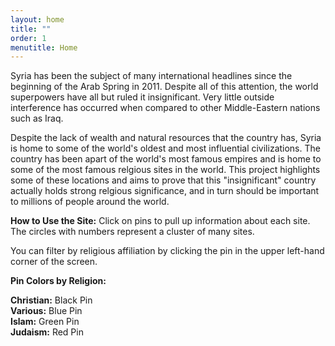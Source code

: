 ```yaml
---
layout: home
title: ""
order: 1
menutitle: Home
---
```

Syria has been the subject of many international headlines since the beginning of the Arab Spring in 2011. Despite all of this attention, the world superpowers have all but ruled it insignificant. Very little outside interference has occurred when compared to other Middle-Eastern nations such as Iraq.

Despite the lack of wealth and natural resources that the country has, Syria is home to some of the world's oldest and most influential civilizations. The country has been apart of the world's most famous empires and is home to some of the most famous relgious sites in the world. This project highlights some of these locations and aims to prove that this "insignificant" country actually holds strong relgious significance, and in turn should be important to millions of people around the world.

**How to Use the Site:**
Click on pins to pull up information about each site. The circles with numbers represent a cluster of many sites.

You can filter by religious affiliation by clicking the pin in the upper left-hand corner of the screen.

**Pin Colors by Religion:**

**Christian:**   Black Pin  
**Various:**    Blue Pin  
**Islam:**      Green Pin  
**Judaism:**    Red Pin
